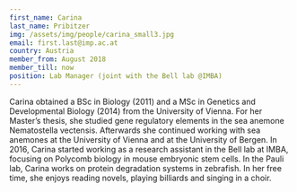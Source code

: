 ```yaml
---
first_name: Carina
last_name: Pribitzer
img: /assets/img/people/carina_small3.jpg
email: first.last@imp.ac.at
country: Austria
member_from: August 2018
member_till: now
position: Lab Manager (joint with the Bell lab @IMBA)
---
```

Carina obtained a BSc in Biology (2011) and a MSc in Genetics and Developmental Biology (2014) from the University of Vienna. For her Master’s thesis, she studied gene regulatory elements in the sea anemone Nematostella vectensis. Afterwards she continued working with sea anemones at the University of Vienna and at the University of Bergen. In 2016, Carina started working as a research assistant in the Bell lab at IMBA, focusing on Polycomb biology in mouse embryonic stem cells. In the Pauli lab, Carina works on protein degradation systems in zebrafish. In her free time, she enjoys reading novels, playing billiards and singing in a choir.
